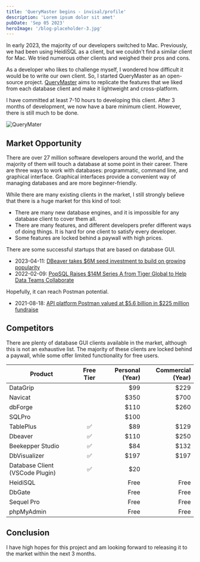 ```yaml
---
title: 'QueryMaster begins - invisal/profile'
description: 'Lorem ipsum dolor sit amet'
pubDate: 'Sep 05 2023'
heroImage: '/blog-placeholder-3.jpg'
---
```


In early 2023, the majority of our developers switched to Mac. Previously, we had been using HeidiSQL as a client, but we couldn't find a similar client for Mac. We tried numerous other clients and weighed their pros and cons.

As a developer who likes to challenge myself, I wondered how difficult it would be to write our own client. So, I started QueryMaster as an open-source project. [QueryMaster](https://github.com/invisal/query-master) aims to replicate the features that we liked from each database client and make it lightweight and cross-platform.

I have committed at least 7-10 hours to developing this client. After 3 months of development, we now have a bare minimum client. However, there is still much to be done.

![QueryMater](/querymaster.png)

## Market Opportunity

There are over 27 million software developers around the world, and the majority of them will touch a database at some point in their career. There are three ways to work with databases: programmatic, command line, and graphical interface. Graphical interfaces provide a convenient way of managing databases and are more beginner-friendly.

While there are many existing clients in the market, I still strongly believe that there is a huge market for this kind of tool:

- There are many new database engines, and it is impossible for any database client to cover them all.
- There are many features, and different developers prefer different ways of doing things. It is hard for one client to satisfy every developer.
- Some features are locked behind a paywall with high prices.

There are some successful startups that are based on database GUI.

- 2023-04-11: [DBeaver takes $6M seed investment to build on growing popularity](https://techcrunch.com/2023/04/11/dbeaver-takes-6m-seed-investment-to-build-on-growing-popularity)
- 2022-02-09: [PopSQL Raises $14M Series A from Tiger Global to Help Data Teams Collaborate](https://popsql.com/blog/series-a)

Hopefully, it can reach Postman potential.

- 2021-08-18: [API platform Postman valued at $5.6 billion in $225 million fundraise](https://techcrunch.com/2021/08/18/api-platform-postman-valued-at-5-6-billion-in-225-million-fundraise/)

## Competitors

There are plenty of database GUI clients available in the market, although this is not an exhaustive list. The majority of these clients are locked behind a paywall, while some offer limited functionality for free users.

| Product	| Free Tier	| Personal (Year) |	Commercial (Year) |
| --- | :---: | ---: | ---: |
| DataGrip | | $99 | $229 |
| Navicat	|	| $350 | $700 |
| dbForge	| |	$110 | $260 |
| SQLPro | | $100 |
| TablePlus |✅ | $89 | $129 |
| Dbeaver |	✅ | $110 | $250
| Beekepper Studio | ✅ | $84 | $132 |
| DbVisualizer |✅ | $197 | $197 |
| Database Client (VSCode Plugin) | ✅ | $20 |
| HeidiSQL | | Free | Free |
| DbGate | | Free | Free |
| Sequel Pro | | Free | Free |
| phpMyAdmin | | Free | Free |

## Conclusion

I have high hopes for this project and am looking forward to releasing it to the market within the next 3 months.